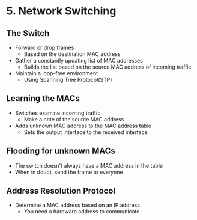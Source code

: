 # 5. Network Switching

## The Switch

* Forward or drop frames
  * Based on the destination MAC address
* Gather a constantly updating list of MAC addresses
  * Builds the list based on the source MAC address of incoming traffic
* Maintain a loop-free environment
  * Using Spanning Tree Protocol(STP)

## Learning the MACs

* Switches examine incoming traffic
  * Make a note of the source MAC address
* Adds unknown MAC address to the MAC address table
  * Sets the output interface to the received interface

## Flooding for unknown MACs

* The switch doesn't always have a MAC address in the table
* When in doubt, send the frame to everyone

## Address Resolution Protocol

* Determine a MAC address based on an IP address
  * You need a hardware address to communicate
